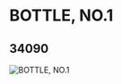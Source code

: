 # BOTTLE, NO.1
## 34090
![BOTTLE, NO.1](https://lc-www-live-s.legocdn.com/media/bricks/5/2/6192815.jpg)